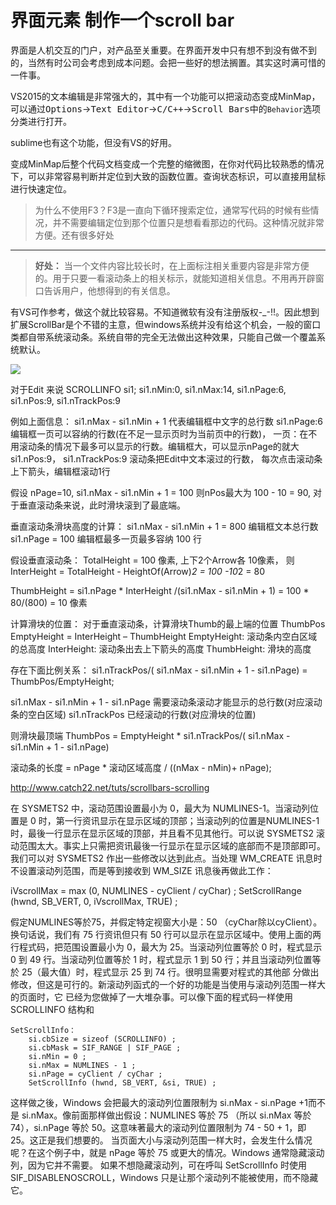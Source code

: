 # 界面元素 制作一个scroll bar


界面是人机交互的门户，对产品至关重要。在界面开发中只有想不到没有做不到的，当然有时公司会考虑到成本问题。会把一些好的想法搁置。其实这时满可惜的一件事。



VS2015的文本编辑是非常强大的，其中有一个功能可以把滚动态变成MinMap，可以通过<kbd>Options</kbd>-><kbd>Text Editor</kbd>-><kbd>C/C++</kbd>-><kbd>Scroll Bars</kbd>中的`Behavior`选项分类进行打开。


sublime也有这个功能，但没有VS的好用。


变成MinMap后整个代码文档变成一个完整的缩微图，在你对代码比较熟悉的情况下，可以非常容易判断并定位到大致的函数位置。查询状态标识，可以直接用鼠标进行快速定位。

> 为什么不使用F3？F3是一直向下循环搜索定位，通常写代码的时候有些情况，并不需要编辑定位到那个位置只是想看看那边的代码。这种情况就非常方便。还有很多好处

---

> **好处：** 当一个文件内容比较长时，在上面标注相关重要内容是非常方便的。用于只要一看滚动条上的相关标示，就能知道相关信息。不用再开辟窗口告诉用户，他想得到的有关信息。


有VS可作参考，做这个就比较容易。不知道微软有没有注册版权-_-!!。因此想到扩展ScrollBar是个不错的主意，但windows系统并没有给这个机会，一般的窗口类都自带系统滚动条。系统自带的完全无法做出这种效果，只能自己做一个覆盖系统默认。


![](http://images.moguf.com/imgs/dev/scrollcalc/02.gif)



对于Edit 来说 
SCROLLINFO si1; 
si1.nMin:0, si1.nMax:14, si1.nPage:6, si1.nPos:9, si1.nTrackPos:9
 
例如上面信息：
si1.nMax - si1.nMin + 1
代表编辑框中文字的总行数 
si1.nPage:6
编辑框一页可以容纳的行数(在不足一显示页时为当前页中的行数)，
一页：在不用滚动条的情况下最多可以显示的行数。编辑框大，可以显示nPage的就大
 si1.nPos:9， si1.nTrackPos:9
滚动条把Edit中文本滚过的行数， 每次点击滚动条上下箭头，编辑框滚动1行
 
假设 nPage=10,
si1.nMax - si1.nMin + 1 = 100
则nPos最大为 100 - 10 = 90, 对于垂直滚动条来说，此时滑块滚到了最底端。
 
垂直滚动条滑块高度的计算：
si1.nMax - si1.nMin + 1 = 800   编辑框文本总行数
si1.nPage = 100                       编辑框最多一页最多容纳 100 行
 
假设垂直滚动条：
TotalHeight = 100 像素, 上下2个Arrow各 10像素，
则 InterHeight = TotalHeight - HeightOf(Arrow)*2 = 100 -10*2 = 80
 
ThumbHeight = si1.nPage * InterHeight /(si1.nMax - si1.nMin + 1) 
                        = 100 * 80/(800) = 10 像素
 
计算滑块的位置：
对于垂直滚动条，计算滑块Thumb的最上端的位置 ThumbPos
EmptyHeight = InterHeight – ThumbHeight
EmptyHeight: 滚动条内空白区域的总高度
InterHeight: 滚动条出去上下箭头的高度
ThumbHeight: 滑块的高度
 
存在下面比例关系：
si1.nTrackPos/( si1.nMax - si1.nMin + 1 - si1.nPage) = ThumbPos/EmptyHeight;
 
 
 
 
si1.nMax - si1.nMin + 1 - si1.nPage
需要滚动条滚动才能显示的总行数(对应滚动条的空白区域)
si1.nTrackPos
已经滚动的行数(对应滑块的位置)
 
 
则滑块最顶端 ThumbPos = EmptyHeight * si1.nTrackPos/( si1.nMax - si1.nMin + 1 - si1.nPage)



滚动条的长度 = nPage * 滚动区域高度 / ((nMax - nMin)+ nPage); 

http://www.catch22.net/tuts/scrollbars-scrolling



在 SYSMETS2 中，滚动范围设置最小为 0，最大为 NUMLINES-1。当滚动列位置是 0 时，第一行资讯显示在显示区域的顶部；当滚动列的位置是NUMLINES-1时，最後一行显示在显示区域的顶部，并且看不见其他行。可以说 SYSMETS2 滚动范围太大。事实上只需把资讯最後一行显示在显示区域的底部而不是顶部即可。我们可以对 SYSMETS2 作出一些修改以达到此点。当处理 WM_CREATE 讯息时不设置滚动列范围，而是等到接收到 WM_SIZE 讯息後再做此工作：

iVscrollMax = max (0, NUMLINES - cyClient / cyChar) ;
SetScrollRange (hwnd, SB_VERT, 0, iVscrollMax, TRUE) ;

假定NUMLINES等於75，并假定特定视窗大小是：50 （cyChar除以cyClient）。换句话说，我们有 75 行资讯但只有 50 行可以显示在显示区域中。使用上面的两行程式码，把范围设置最小为 0，最大为 25。当滚动列位置等於 0 时，程式显示 0 到 49 行。当滚动列位置等於 1 时，程式显示 1 到 50 行；并且当滚动列位置等於 25（最大值）时，程式显示 25 到 74 行。很明显需要对程式的其他部
分做出修改，但这是可行的。新滚动列函式的一个好的功能是当使用与滚动列范围一样大的页面时，它
已经为您做掉了一大堆杂事。可以像下面的程式码一样使用 SCROLLINFO 结构和

```
SetScrollInfo：
    si.cbSize = sizeof (SCROLLINFO) ;
    si.cbMask = SIF_RANGE | SIF_PAGE ;
    si.nMin = 0 ;
    si.nMax = NUMLINES - 1 ;
    si.nPage = cyClient / cyChar ;
    SetScrollInfo (hwnd, SB_VERT, &si, TRUE) ;
```

这样做之後，Windows 会把最大的滚动列位置限制为 si.nMax - si.nPage +1而不是 si.nMax。像前面那样做出假设：NUMLINES 等於 75 （所以 si.nMax 等於
74），si.nPage 等於 50。这意味著最大的滚动列位置限制为 74 - 50 + 1，即25。这正是我们想要的。
当页面大小与滚动列范围一样大时，会发生什么情况呢？在这个例子中，就是 nPage 等於 75 或更大的情况。Windows 通常隐藏滚动列，因为它并不需要。
如果不想隐藏滚动列，可在呼叫 SetScrollInfo 时使用 SIF_DISABLENOSCROLL，Windows 只是让那个滚动列不能被使用，而不隐藏它。


[WM_VSCROLL]:https://msdn.microsoft.com/en-us/library/windows/desktop/bb787577(v=vs.85).aspx
[SBM_SETSCROLLINFO]:https://msdn.microsoft.com/en-us/library/windows/desktop/bb787571(v=vs.85).aspx
[SetCapture]:https://msdn.microsoft.com/en-us/library/windows/desktop/ms646262(v=vs.85).aspx
[WM_LBUTTONDOWN]:https://msdn.microsoft.com/en-us/library/windows/desktop/ms645607(v=vs.85).aspx
[WM_MOUSEMOVE]:https://msdn.microsoft.com/en-us/library/windows/desktop/ms645616(v=vs.85).aspx